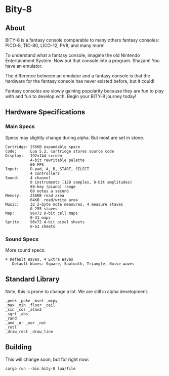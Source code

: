 # Bity-8

## About
BITY-8 is a fantasy console comparable to many others fantasy consoles: PICO-8,
TIC-80, LICO-12, PV8, and many more!

To understand what a fantasy console, imagine the old Nintendo Entertainment
System. Now put that console into a program. Shazam! You have an emulator.

The difference between an emulator and a fantasy console is that the
hardware for the fantasy console has never existed before, but it could!

Fantasy consoles are slowly gaining popularity because they are fun to play
with and fun to develop with. Begin your BITY-8 journey today!

## Hardware Specifications
### Main Specs
Specs may slightly change during alpha. But most are set in stone.
```
Cartridge: 256KB expandable space
Code:      Lua 5.2, cartridge stores source code
Display:   192x144 screen
           4-bit rewritable palette
           60 FPS
Input:     D-pad, A, B, START, SELECT
           4 controllers
Sound:     4 channel
           8 instruments (128 samples, 8-bit amplitudes)
           88-key (piano) range
           60 notes a second
Memory:    256KB read area
           64KB  read/write area
Music:     32 2-byte note measures, 4 measure staves
           0-255 staves
Map:       96x72 8-bit cell maps
           0-31 maps
Sprite:    96x72 4-bit pixel sheets
           0-63 sheets
```

### Sound Specs
More sound specs:
```
4 Default Waves, 4 Extra Waves
   Default Waves: Square, Sawtooth, Triangle, Noise waves
```

## Standard Library
Note, this is prone to change a lot. We are still in alpha development.

```
_peek _poke _mset _mcpy
_max _min _floor _ceil
_sin _cos _atan2
_sqrt _abs
_rand
_and _or _xor _not
_rotl
_draw_rect _draw_line
```

## Building
This will change soon, but for right now:
```
cargo run --bin bity-8 lua/file
```
